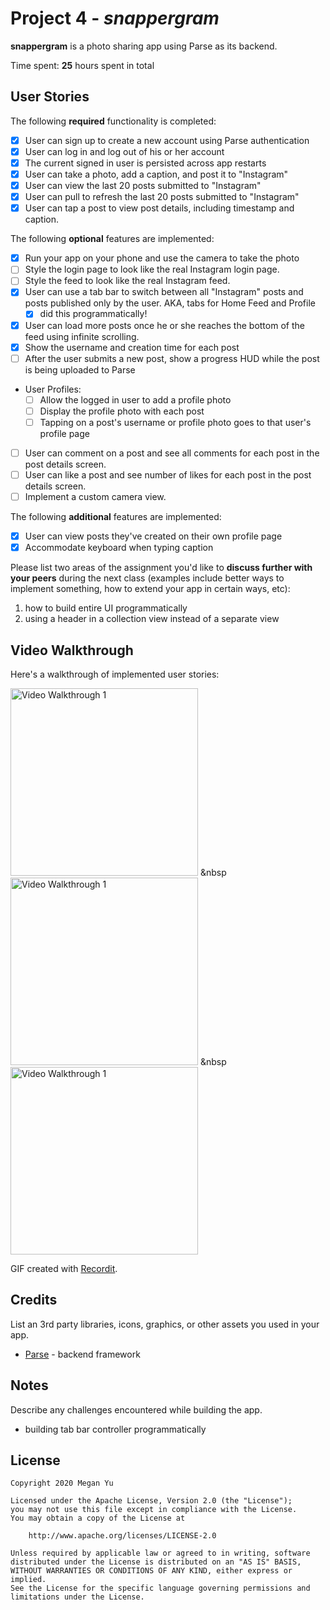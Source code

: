 # Project 4 - *snappergram*

**snappergram** is a photo sharing app using Parse as its backend.

Time spent: **25** hours spent in total

## User Stories

The following **required** functionality is completed:

- [x] User can sign up to create a new account using Parse authentication
- [x] User can log in and log out of his or her account
- [x] The current signed in user is persisted across app restarts
- [x] User can take a photo, add a caption, and post it to "Instagram"
- [x] User can view the last 20 posts submitted to "Instagram"
- [x] User can pull to refresh the last 20 posts submitted to "Instagram"
- [x] User can tap a post to view post details, including timestamp and caption.

The following **optional** features are implemented:

- [x] Run your app on your phone and use the camera to take the photo
- [ ] Style the login page to look like the real Instagram login page.
- [ ] Style the feed to look like the real Instagram feed.
- [x] User can use a tab bar to switch between all "Instagram" posts and posts published only by the user. AKA, tabs for Home Feed and Profile
  - [x] did this programmatically!
- [x] User can load more posts once he or she reaches the bottom of the feed using infinite scrolling.
- [x] Show the username and creation time for each post
- [ ] After the user submits a new post, show a progress HUD while the post is being uploaded to Parse
- User Profiles:
  - [ ] Allow the logged in user to add a profile photo
  - [ ] Display the profile photo with each post
  - [ ] Tapping on a post's username or profile photo goes to that user's profile page
- [ ] User can comment on a post and see all comments for each post in the post details screen.
- [ ] User can like a post and see number of likes for each post in the post details screen.
- [ ] Implement a custom camera view.

The following **additional** features are implemented:

- [x] User can view posts they've created on their own profile page
- [x] Accommodate keyboard when typing caption

Please list two areas of the assignment you'd like to **discuss further with your peers** during the next class (examples include better ways to implement something, how to extend your app in certain ways, etc):

1. how to build entire UI programmatically
2. using a header in a collection view instead of a separate view

## Video Walkthrough

Here's a walkthrough of implemented user stories:

<img src='http://i.imgur.com/link/to/your/gif/file.gif' title='Video Walkthrough 1' width='300' alt='Video Walkthrough 1' /> &nbsp <img src='http://i.imgur.com/link/to/your/gif/file.gif' title='Video Walkthrough 1' width='300' alt='Video Walkthrough 1' /> &nbsp <img src='http://i.imgur.com/link/to/your/gif/file.gif' title='Video Walkthrough 1' width='300' alt='Video Walkthrough 1' />

GIF created with [Recordit](http://recordit.co/).

## Credits

List an 3rd party libraries, icons, graphics, or other assets you used in your app.

- [Parse](https://github.com/parse-community/parse-server) - backend framework

## Notes

Describe any challenges encountered while building the app.
- building tab bar controller programmatically

## License

    Copyright 2020 Megan Yu

    Licensed under the Apache License, Version 2.0 (the "License");
    you may not use this file except in compliance with the License.
    You may obtain a copy of the License at

        http://www.apache.org/licenses/LICENSE-2.0

    Unless required by applicable law or agreed to in writing, software
    distributed under the License is distributed on an "AS IS" BASIS,
    WITHOUT WARRANTIES OR CONDITIONS OF ANY KIND, either express or implied.
    See the License for the specific language governing permissions and
    limitations under the License.
